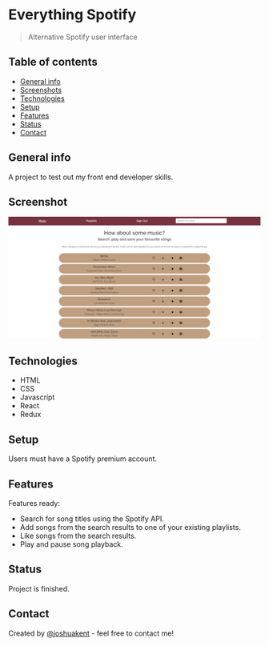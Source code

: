 # Everything Spotify
> Alternative Spotify user interface

## Table of contents
* [General info](#general-info)
* [Screenshots](#screenshots)
* [Technologies](#technologies)
* [Setup](#setup)
* [Features](#features)
* [Status](#status)
* [Contact](#contact)

## General info
A project to test out my front end developer skills.

## Screenshot
![Screenshot of app working](./src/images/in-action.png)

## Technologies
* HTML
* CSS
* Javascript
* React
* Redux

## Setup
Users must have a Spotify premium account.

## Features
Features ready:
* Search for song titles using the Spotify API.
* Add songs from the search results to one of your existing playlists.
* Like songs from the search results.
* Play and pause song playback.

## Status
Project is finished.

## Contact
Created by [@joshuakent](josh.kent94@yahoo.co.uk) - feel free to contact me!